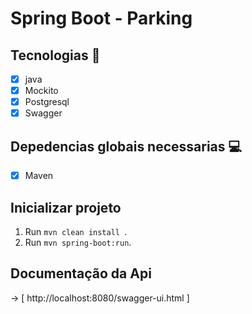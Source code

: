 <h1 allign="center">
    Spring Boot - Parking
</h1>

## Tecnologias 🚀 

- [x] java
- [x] Mockito
- [x] Postgresql
- [x] Swagger

## Depedencias globais necessarias 💻

- [x] Maven

## Inicializar projeto

1. Run `mvn clean install `.<br />
2. Run `mvn spring-boot:run`.<br />

## Documentação da Api 
  -> [ http://localhost:8080/swagger-ui.html ]
